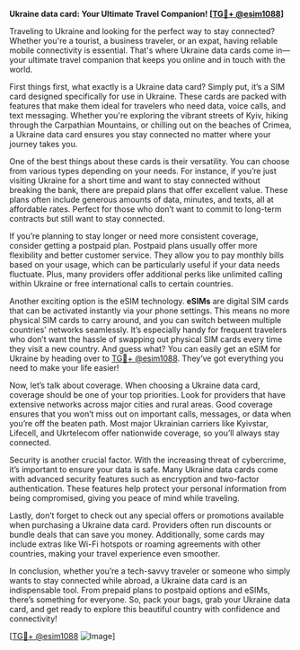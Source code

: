 **Ukraine data card: Your Ultimate Travel Companion! [[TG💪+ @esim1088](https://t.me/s/esim1088)]**

Traveling to Ukraine and looking for the perfect way to stay connected? Whether you're a tourist, a business traveler, or an expat, having reliable mobile connectivity is essential. That's where Ukraine data cards come in—your ultimate travel companion that keeps you online and in touch with the world.

First things first, what exactly is a Ukraine data card? Simply put, it’s a SIM card designed specifically for use in Ukraine. These cards are packed with features that make them ideal for travelers who need data, voice calls, and text messaging. Whether you're exploring the vibrant streets of Kyiv, hiking through the Carpathian Mountains, or chilling out on the beaches of Crimea, a Ukraine data card ensures you stay connected no matter where your journey takes you.

One of the best things about these cards is their versatility. You can choose from various types depending on your needs. For instance, if you’re just visiting Ukraine for a short time and want to stay connected without breaking the bank, there are prepaid plans that offer excellent value. These plans often include generous amounts of data, minutes, and texts, all at affordable rates. Perfect for those who don’t want to commit to long-term contracts but still want to stay connected.

If you’re planning to stay longer or need more consistent coverage, consider getting a postpaid plan. Postpaid plans usually offer more flexibility and better customer service. They allow you to pay monthly bills based on your usage, which can be particularly useful if your data needs fluctuate. Plus, many providers offer additional perks like unlimited calling within Ukraine or free international calls to certain countries.

Another exciting option is the eSIM technology. **eSIMs** are digital SIM cards that can be activated instantly via your phone settings. This means no more physical SIM cards to carry around, and you can switch between multiple countries' networks seamlessly. It’s especially handy for frequent travelers who don’t want the hassle of swapping out physical SIM cards every time they visit a new country. And guess what? You can easily get an eSIM for Ukraine by heading over to [TG💪+ @esim1088](https://t.me/s/esim1088). They’ve got everything you need to make your life easier!

Now, let’s talk about coverage. When choosing a Ukraine data card, coverage should be one of your top priorities. Look for providers that have extensive networks across major cities and rural areas. Good coverage ensures that you won’t miss out on important calls, messages, or data when you’re off the beaten path. Most major Ukrainian carriers like Kyivstar, Lifecell, and Ukrtelecom offer nationwide coverage, so you’ll always stay connected.

Security is another crucial factor. With the increasing threat of cybercrime, it’s important to ensure your data is safe. Many Ukraine data cards come with advanced security features such as encryption and two-factor authentication. These features help protect your personal information from being compromised, giving you peace of mind while traveling.

Lastly, don’t forget to check out any special offers or promotions available when purchasing a Ukraine data card. Providers often run discounts or bundle deals that can save you money. Additionally, some cards may include extras like Wi-Fi hotspots or roaming agreements with other countries, making your travel experience even smoother.

In conclusion, whether you’re a tech-savvy traveler or someone who simply wants to stay connected while abroad, a Ukraine data card is an indispensable tool. From prepaid plans to postpaid options and eSIMs, there’s something for everyone. So, pack your bags, grab your Ukraine data card, and get ready to explore this beautiful country with confidence and connectivity!

[[TG💪+ @esim1088](https://t.me/s/esim1088) ![Image](https://i.postimg.cc/Y0z9fWf4/image.png)]